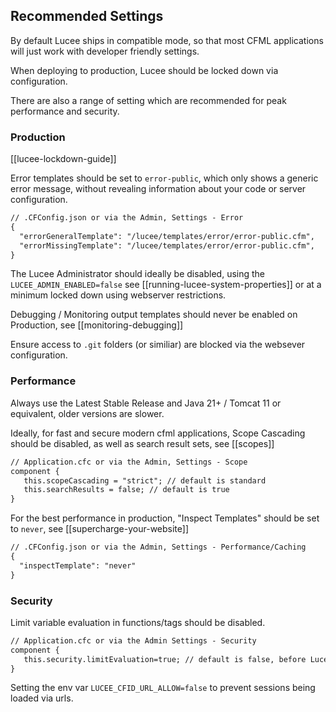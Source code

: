 <!--
{
  "title": "Recommended Settings",
  "id": "recommended-settings",
  "description": "A guide on how to configure your Lucee Server for the best performance and highest security.",
  "keywords": [
    "settings",
    "performance",
    "Production server",
    "Security",
    "config"
  ],
  "categories":[
    "server"
  ]
}
-->

## Recommended Settings

By default Lucee ships in compatible mode, so that most CFML applications will just work with developer friendly settings.

When deploying to production, Lucee should be locked down via configuration.

There are also a range of setting which are recommended for peak performance and security.

### Production

[[lucee-lockdown-guide]]

Error templates should be set to `error-public`, which only shows a generic error message, without revealing information about your code or server configuration.

```cfml
// .CFConfig.json or via the Admin, Settings - Error
{
  "errorGeneralTemplate": "/lucee/templates/error/error-public.cfm",
  "errorMissingTemplate": "/lucee/templates/error/error-public.cfm",
}
```

The Lucee Administrator should ideally be disabled, using the `LUCEE_ADMIN_ENABLED=false` see [[running-lucee-system-properties]] or at a minimum locked down using webserver restrictions.

Debugging / Monitoring output templates should never be enabled on Production, see [[monitoring-debugging]]

Ensure access to `.git` folders (or similiar) are blocked via the websever configuration.

### Performance

Always use the Latest Stable Release and Java 21+ / Tomcat 11 or equivalent, older versions are slower.

Ideally, for fast and secure modern cfml applications, Scope Cascading should be disabled, as well as search result sets, see [[scopes]]

```cfml
// Application.cfc or via the Admin, Settings - Scope
component {
   this.scopeCascading = "strict"; // default is standard
   this.searchResults = false; // default is true
}
```

For the best performance in production, "Inspect Templates" should be set to `never`, see [[supercharge-your-website]]

```cfml
// .CFConfig.json or via the Admin, Settings - Performance/Caching
{
  "inspectTemplate": "never"
}
```

### Security

Limit variable evaluation in functions/tags should be disabled.

```cfml
// Application.cfc or via the Admin Settings - Security
component {
   this.security.limitEvaluation=true; // default is false, before Lucee 7
}
```

Setting the env var `LUCEE_CFID_URL_ALLOW=false` to prevent sessions being loaded via urls.